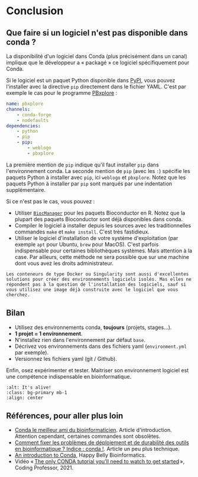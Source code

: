 # Conclusion

## Que faire si un logiciel n'est pas disponible dans conda ?

La disponibilité d'un logiciel dans Conda (plus précisément dans un canal) implique que le développeur a « packagé » ce logiciel spécifiquement pour Conda.

Si le logiciel est un paquet Python disponible dans [PyPI](https://pypi.org/), vous pouvez l'installer avec la directive `pip` directement dans le fichier YAML. C'est par exemple le cas pour le programme [PBxplore](https://github.com/pierrepo/PBxplore) :

```yaml
name: pbxplore
channels:
    - conda-forge
    - nodefaults
dependencies:
    - python
    - pip
    - pip:
        - weblogo
        - pbxplore
```

La première mention de `pip` indique qu'il faut installer `pip` dans l'environnement conda. La seconde mention de `pip` (avec les `:`) spécifie les paquets Python à installer avec `pip`, ici `weblogo` et `pbxplore`. Notez que les paquets Python à installer par `pip` sont marqués par une indentation supplémentaire.

Si ce n'est pas le cas, vous pouvez :

- Utiliser [`BiocManager`](https://www.bioconductor.org/install/) pour les paquets Bioconductor en R. Notez que la plupart des paquets Bioconductor sont déjà disponibles dans conda.
- Compiler le logiciel à installer depuis les sources avec les traditionnelles commandes `make` et `make install`. C'est très fastidieux.
- Utiliser le logiciel d'installation de votre système d'exploitation (par exemple `apt` pour Ubuntu, `brew` pour MacOS). C'est parfois indispensable pour certaines bibliothèques systèmes. Mais attention à la case. Par ailleurs, cette méthode ne sera possible que sur une machine dont vous avez les droits administrateur.

```{note}
Les conteneurs de type Docker ou Singularity sont aussi d'excellentes solutions pour créer des environnements logiciels isolés. Mas elles ne répondent pas à la question de l'installation des logiciels, sauf si vous utilisez une image déjà construite avec le logiciel que vous cherchez.
```

## Bilan

- Utilisez des environnements conda, **toujours** (projets, stages...).
- **1 projet = 1 environnement**.
- N'installez rien dans l'environnement par défaut `base`.
- Décrivez vos environnements dans des fichiers yaml (`environment.yml` par exemple).
- Versionnez les fichiers yaml (git / Github).

Enfin, osez expérimenter et tester. Maitriser son environnement logiciel est une compétence indispensable en bioinformatique.

```{image} img/it_s_alive.gif
:alt: It's alive!
:class: bg-primary mb-1
:align: center
```


## Références, pour aller plus loin

- [Conda le meilleur ami du bioinformaticien](https://bioinfo-fr.net/conda-le-meilleur-ami-du-bioinformaticien). Article d'introduction. Attention cependant, certaines commandes sont obsolètes.
- [Comment fixer les problèmes de déploiement et de durabilité des outils en bioinformatique ? Indice : conda !](https://bioinfo-fr.net/comment-fixer-les-problemes-de-deploiement-et-de-durabilite-des-outils-en-bioinformatique). Article un peu plus technique.
- [An introduction to Conda](https://astrobiomike.github.io/unix/conda-intro), Happy Belly Bioinformatics.
- Vidéo « [The only CONDA tutorial you'll need to watch to get started](https://www.youtube.com/watch?v=sDCtY9Z1bqE) », Coding Professor, 2021.